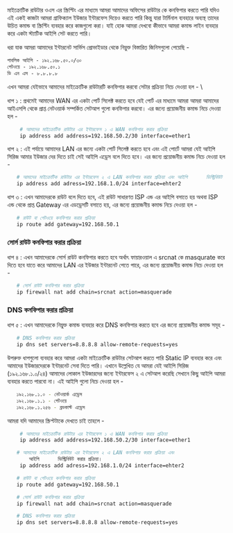 মাইক্রোটিক রাউটার ওএস এর স্ক্রিপ্টিং এর মাধ্যমে আমরা আমাদের অফিসের রাউটার কে কনফিগার করতে পারি যদিও এই একই কাজটা আমরা গ্রাফিক্যাল ইউজার ইন্টারফেস দিয়েও করতে পারি কিন্তু যারা টার্মিনাল ব্যবহারে অব্যস্থ তাদের উচিত কমান্ড বা স্ক্রিপ্টিং ব্যবহার করে কাজগুলো করা।
যাই হোক আমরা দেখবো কীভাবে আমরা কমান্ড লাইন ব্যবহার করে একটা স্ট্যাটিক আইপি সেট করতে পারি। 

ধরা যাক আমরা আমাদের ইন্টারনেট সার্ভিস প্রোভাইডার থেকে নিম্নুক্ত বিস্তারিত জিনিসগুলো পেয়েছি - 
```html
পাবলিক আইপি - ১৯২.১৬৮.৫০.০/৩০ 
গেটওয়ে - ১৯২.১৬৮.৫০.১ 
ডি এন এস - ৮.৮.৮.৮ 
```
এখন আমরা যেইভাবে আমাদের মাইক্রোটিক রাউটারটি কনফিগার করবো সেটার প্রক্রিয়া নিচে দেওয়া হল - \

ধাপ ১ : প্রথমেই আমাদের WAN এর একটা পোর্ট  সিলেক্ট করতে হবে যেই পোর্ট এর মাধ্যমে আমরা আমরা আমাদের আইএসপি থেকে প্রাপ্ত নেটওয়ার্ক সম্পর্কিত সেটআপ গুলো কনফিগার করবো। এর জন্যে প্রয়োজনীয় কমান্ড নিচে দেওয়া হল -
```sh
    # আমাদের মাইক্রোটিক রাউটার এর ইন্টারফেস ১ এ WAN কনফিগার করার প্রক্রিয়া
    ip address add address=192.168.50.2/30 interface=ether1
```

ধাপ ২ : এই পর্যায়ে  আমাদের LAN এর জন্যে একটা পোর্ট  সিলেক্ট করতে হবে এবং এই পোর্টে আমরা যেই আইপি সিরিজ আমার ইউজার দের দিতে চাই সেই আইপি এড্রেস বলে দিতে হবে। এর জন্যে প্রয়োজনীয় কমান্ড নিচে দেওয়া হল -
```sh
   # আমাদের মাইক্রোটিক রাউটার এর ইন্টারফেস ২ এ LAN কনফিগার করার প্রক্রিয়া এবং আইপি      ডিস্ট্রিবিউট করার প্রক্রিয়া।
   ip address add adress=192.168.1.0/24 interface=ehter2
```

ধাপ ৩ : এখন আমাদেরকে রাউট বলে দিতে হবে, এই রাউট সাধারণত ISP এন্ড এর আইপি বসাতে হয় অথবা ISP এন্ড থেকে প্রাপ্ত Gateway এর এডড্রেসটি বসাতে হয়, এর জন্যে প্রয়োজনীয় কমান্ড নিচে দেওয়া হল -
```sh
   # রাউট বা গেটওয়ে কনফিগার করার প্রক্রিয়া 
   ip route add gateway=192.168.50.1
```

### সোর্স রাউট কনফিগার করার প্রক্রিয়া 
ধাপ ৪ : এখন আমাদেরকে সোর্স রাউট কনফিগার করতে হবে অর্থাৎ ফায়ারওয়াল এ srcnat কে masqurate করে দিতে হবে যাতে করে আমাদের LAN এর ইউজার ইন্টারনেট পেতে পারে, এর জন্যে প্রয়োজনীয় কমান্ড নিচে দেওয়া হল -
```sh
   # সোর্স রাউট কনফিগার করার প্রক্রিয়া
   ip firewall nat add chain=srcnat action=masquerade
```

### DNS কনফিগার করার প্রক্রিয়া 
ধাপ ৫ : এখন আমাদেরকে নিম্নুক্ত কমান্ড ব্যবহার করে DNS কনফিগার করতে হবে এর জন্যে প্রয়োজনীয় কমান্ড সমূহ -
```sh
   # DNS কনফিগার করার প্রক্রিয়া 
   ip dns set servers=8.8.8.8 allow-remote-requests=yes   
```

উপরুক্ত ধাপগুলো ব্যবহার করে আমরা একটা মাইক্রোটিক রাউটার সেটআপ করতে পারি Static IP ব্যবহার করে  এবং  আমাদের ইউজারদেরকে ইন্টারনেট সেবা দিতে পারি। এখানে উল্লেখিত যে আমরা যেই আইপি সিরিজ (১৯২.১৬৮.১.০/২৪) আমাদের লোকাল ইউজারদের জন্যে ইন্টারফেস ২ এ সেটআপ করেছি সেখানে কিছু আইপি আমরা ব্যবহার করতে পারবো না। এই আইপি গুলো নিচে দেওয়া হল - 
```sh
   ১৯২.১৬৮.১.০ - নেটওয়ার্ক এড্রেস 
   ১৯২.১৬৮.১.১ - গেটওয়ে 
   ১৯২.১৬৮.১.২৫৬ - ব্রডকাস্ট এড্রেস 
```

আমরা যদি আমাদের স্ক্রিপ্টটাকে দেখতে চাই তাহলে -
```sh
    # আমাদের মাইক্রোটিক রাউটার এর ইন্টারফেস ১ এ WAN কনফিগার করার প্রক্রিয়া
    ip address add address=192.168.50.2/30 interface=ether1

   # আমাদের মাইক্রোটিক রাউটার এর ইন্টারফেস ২ এ LAN কনফিগার করার প্রক্রিয়া এবং 
       আইপি      ডিস্ট্রিবিউট করার প্রক্রিয়া।
    ip address add adress=192.168.1.0/24 interface=ehter2

   # রাউট বা গেটওয়ে কনফিগার করার প্রক্রিয়া 
   ip route add gateway=192.168.50.1

   # সোর্স রাউট কনফিগার করার প্রক্রিয়া
   ip firewall nat add chain=srcnat action=masquerade

   # DNS কনফিগার করার প্রক্রিয়া 
   ip dns set servers=8.8.8.8 allow-remote-requests=yes 
```



